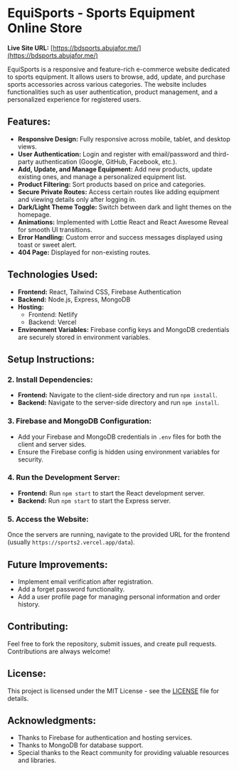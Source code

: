 # EquiSports - Sports Equipment Online Store

**Live Site URL:** [https://bdsports.abujafor.me/](https://bdsports.abujafor.me/)

EquiSports is a responsive and feature-rich e-commerce website dedicated to sports equipment. It allows users to browse, add, update, and purchase sports accessories across various categories. The website includes functionalities such as user authentication, product management, and a personalized experience for registered users.

## Features:
- **Responsive Design:** Fully responsive across mobile, tablet, and desktop views.
- **User Authentication:** Login and register with email/password and third-party authentication (Google, GitHub, Facebook, etc.).
- **Add, Update, and Manage Equipment:** Add new products, update existing ones, and manage a personalized equipment list.
- **Product Filtering:** Sort products based on price and categories.
- **Secure Private Routes:** Access certain routes like adding equipment and viewing details only after logging in.
- **Dark/Light Theme Toggle:** Switch between dark and light themes on the homepage.
- **Animations:** Implemented with Lottie React and React Awesome Reveal for smooth UI transitions.
- **Error Handling:** Custom error and success messages displayed using toast or sweet alert.
- **404 Page:** Displayed for non-existing routes.

## Technologies Used:
- **Frontend:** React, Tailwind CSS, Firebase Authentication
- **Backend:** Node.js, Express, MongoDB
- **Hosting:** 
  - Frontend: Netlify
  - Backend: Vercel
- **Environment Variables:** Firebase config keys and MongoDB credentials are securely stored in environment variables.

## Setup Instructions:

<!-- ### 1. Clone the Repositories:
Clone both client-side and server-side repositories:
- **Client-side repository:** `git clone https://github.com/abujaforhadi/equisports-client.git`
- **Server-side repository:** `git clone https://github.com/abujaforhadi/equisports-server.git` -->

### 2. Install Dependencies:
- **Frontend:** Navigate to the client-side directory and run `npm install`.
- **Backend:** Navigate to the server-side directory and run `npm install`.

### 3. Firebase and MongoDB Configuration:
- Add your Firebase and MongoDB credentials in `.env` files for both the client and server sides.
- Ensure the Firebase config is hidden using environment variables for security.

### 4. Run the Development Server:
- **Frontend:** Run `npm start` to start the React development server.
- **Backend:** Run `npm start` to start the Express server.

### 5. Access the Website:
Once the servers are running, navigate to the provided URL for the frontend (usually `https://sports2.vercel.app/data`).

## Future Improvements:
- Implement email verification after registration.
- Add a forget password functionality.
- Add a user profile page for managing personal information and order history.

## Contributing:
Feel free to fork the repository, submit issues, and create pull requests. Contributions are always welcome!

## License:
This project is licensed under the MIT License - see the [LICENSE](LICENSE) file for details.

## Acknowledgments:
- Thanks to Firebase for authentication and hosting services.
- Thanks to MongoDB for database support.
- Special thanks to the React community for providing valuable resources and libraries.

